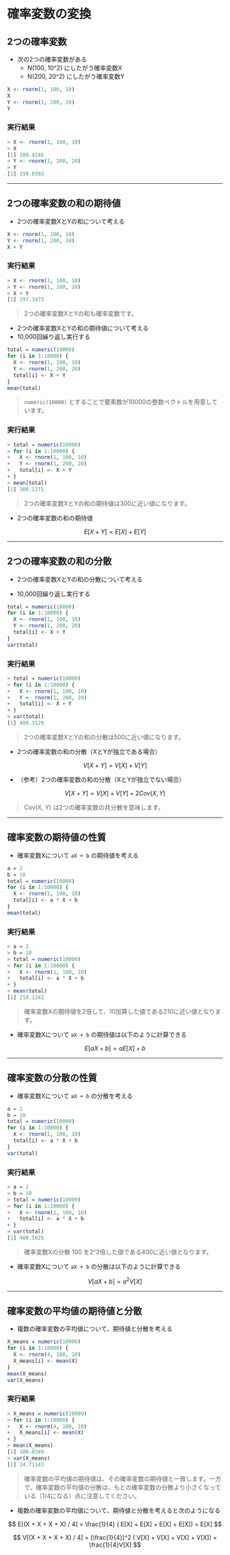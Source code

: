 # 確率変数の変換

## 2つの確率変数

* 次の2つの確率変数がある
  * N(100, 10^2) にしたがう確率変数X
  * N(200, 20^2) にしたがう確率変数Y

```r
X <- rnorm(1, 100, 10)
X
Y <- rnorm(1, 200, 20)
Y
```

### 実行結果

```r
> X <- rnorm(1, 100, 10)
> X
[1] 100.4246
> Y <- rnorm(1, 200, 20)
> Y
[1] 199.0393
```

---

## 2つの確率変数の和の期待値

* 2つの確率変数XとYの和について考える

```r
X <- rnorm(1, 100, 10)
Y <- rnorm(1, 200, 20)
X + Y
```

### 実行結果

```r
> X <- rnorm(1, 100, 10)
> Y <- rnorm(1, 200, 20)
> X + Y
[1] 297.3473
```

> 2つの確率変数XとYの和も確率変数です。

* 2つの確率変数XとYの和の期待値について考える
* 10,000回繰り返し実行する

```r
total = numeric(10000)
for (i in 1:10000) {
  X <- rnorm(1, 100, 10)
  Y <- rnorm(1, 200, 20)
  total[i] <- X + Y
}
mean(total)
```

> `numeric(10000)` とすることで要素数が10000の整数ベクトルを用意しています。

### 実行結果

```r
> total = numeric(10000)
> for (i in 1:10000) {
+   X <- rnorm(1, 100, 10)
+   Y <- rnorm(1, 200, 20)
+   total[i] <- X + Y
+ }
> mean(total)
[1] 300.1271
```

> 2つの確率変数XとYの和の期待値は300に近い値になります。

* 2つの確率変数の和の期待値

$$
E[X + Y] = E[X] + E[Y] 
$$

---

## 2つの確率変数の和の分散

* 2つの確率変数XとYの和の分散について考える

* 10,000回繰り返し実行する

```r
total = numeric(10000)
for (i in 1:10000) {
  X <- rnorm(1, 100, 10)
  Y <- rnorm(1, 200, 20)
  total[i] <- X + Y
}
var(total)
```

### 実行結果

```r
> total = numeric(10000)
> for (i in 1:10000) {
+   X <- rnorm(1, 100, 10)
+   Y <- rnorm(1, 200, 20)
+   total[i] <- X + Y
+ }
> var(total)
[1] 499.3129
```

> 2つの確率変数XとYの和の分散は500に近い値になります。

* 2つの確率変数の和の分散（XとYが独立である場合）

$$
V[X + Y] = V[X] + V[Y] 
$$

* （参考）2つの確率変数の和の分散（XとYが独立でない場合）

$$
V[X + Y] = V[X] + V[Y] + 2Cov(X, Y)
$$

> Cov(X, Y) は2つの確率変数の共分散を意味します。

---

## 確率変数の期待値の性質

* 確率変数Xについて `aX + b` の期待値を考える

```r
a = 2
b = 10
total = numeric(10000)
for (i in 1:10000) {
  X <- rnorm(1, 100, 10)
  total[i] <- a * X + b
}
mean(total)
```

### 実行結果

```r
> a = 2
> b = 10
> total = numeric(10000)
> for (i in 1:10000) {
+   X <- rnorm(1, 100, 10)
+   total[i] <- a * X + b
+ }
> mean(total)
[1] 210.1242
```

> 確率変数Xの期待値を2倍して、10加算した値である210に近い値となります。

* 確率変数Xについて `aX + b` の期待値は以下のように計算できる

$$
E[aX + b] = a E[X] + b 
$$

---

## 確率変数の分散の性質

* 確率変数Xについて `aX + b` の分散を考える

```r
a = 2
b = 10
total = numeric(10000)
for (i in 1:10000) {
  X <- rnorm(1, 100, 10)
  total[i] <- a * X + b
}
var(total)
```

### 実行結果

```r
> a = 2
> b = 10
> total = numeric(10000)
> for (i in 1:10000) {
+   X <- rnorm(1, 100, 10)
+   total[i] <- a * X + b
+ }
> var(total)
[1] 400.5825
```

> 確率変数Xの分散 100 を2^2倍した値である400に近い値となります。

* 確率変数Xについて `aX + b` の分散は以下のように計算できる

$$
V[aX + b] =  a^2 V[X]
$$

---

## 確率変数の平均値の期待値と分散

* 複数の確率変数の平均値について、期待値と分散を考える

```r
X_means = numeric(10000)
for (i in 1:10000) {
  X <- rnorm(4, 100, 10)
  X_means[i] <- mean(X)
}
mean(X_means)
var(X_means)
```

### 実行結果

```r
> X_means = numeric(10000)
> for (i in 1:10000) {
+   X <- rnorm(4, 100, 10)
+   X_means[i] <- mean(X)
+ }
> mean(X_means)
[1] 100.0349
> var(X_means)
[1] 24.71143
```

> 確率変数の平均値の期待値は、その確率変数の期待値と一致します。一方で、確率変数の平均値の分散は、もとの確率変数の分散より小さくなっている（1/4になる）点に注意してください。

* 複数の確率変数の平均値について、期待値と分散を考えると次のようになる

$$
E[(X + X + X + X) / 4] = \frac{1}{4} ( E[X] + E[X] + E[X] + E[X]) = E[X]
$$


$$
V[(X + X + X + X) / 4] = (\frac{1}{4})^2 ( V[X] + V[X] + V[X] + V[X]) = \frac{1}{4}V[X]
$$

